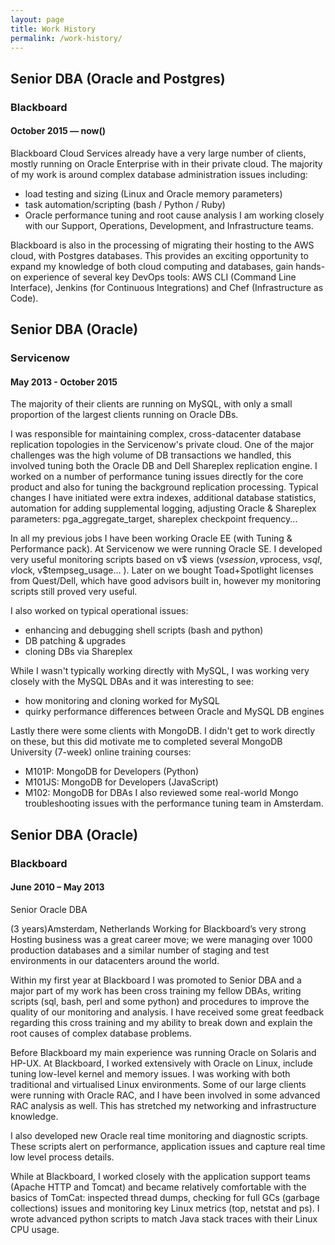 ```yaml
---
layout: page
title: Work History
permalink: /work-history/
---
```


## Senior DBA (Oracle and Postgres)

### Blackboard

#### October 2015 — now()

Blackboard Cloud Services already have a very large number of clients, mostly running on Oracle Enterprise with in their private cloud. The majority of my work is around complex database administration issues including:
* load testing and sizing (Linux and Oracle memory parameters)
* task automation/scripting (bash / Python / Ruby)
* Oracle performance tuning and root cause analysis
I am working closely with our Support, Operations, Development, and Infrastructure teams.

Blackboard is also in the processing of migrating their hosting to the AWS cloud, with Postgres databases. This provides an exciting opportunity to expand my knowledge of both cloud computing and databases, gain hands-on experience of several key DevOps tools: AWS CLI (Command Line Interface), Jenkins (for Continuous Integrations) and Chef (Infrastructure as Code).

## Senior DBA (Oracle)

### Servicenow

#### May 2013 - October 2015 

The majority of their clients are running on MySQL, with only a small proportion of the largest clients running on Oracle DBs.

I was responsible for maintaining complex, cross-datacenter database replication topologies in the Servicenow's private cloud. One of the major challenges was the high volume of DB transactions we handled, this involved tuning both the Oracle DB and Dell Shareplex replication engine. I worked on a number of performance tuning issues directly for the core product and also for tuning the background replication processing. Typical changes I have initiated were extra indexes, additional database statistics, automation for adding supplemental logging, adjusting Oracle & Shareplex parameters: pga_aggregate_target, shareplex checkpoint frequency...

In all my previous jobs I have been working Oracle EE (with Tuning & Performance pack). At Servicenow we were running Oracle SE. I developed very useful monitoring scripts based on v$ views (v$session, v$process, v$sql, v$lock, v$tempseg_usage… ). Later on we bought Toad+Spotlight licenses from Quest/Dell, which have good advisors built in, however my monitoring scripts still proved very useful.

I also worked on typical operational issues:
* enhancing and debugging shell scripts (bash and python)
* DB patching & upgrades 
* cloning DBs via Shareplex

While I wasn't typically working directly with MySQL, I was working very closely with the MySQL DBAs and it was interesting to see:
* how monitoring and cloning worked for MySQL
* quirky performance differences between Oracle and MySQL DB engines 

Lastly there were some clients with MongoDB. I didn't get to work directly on these, but this did motivate me to completed several MongoDB University (7-week) online training courses:
* M101P: MongoDB for Developers (Python)
* M101JS: MongoDB for Developers (JavaScript)
* M102: MongoDB for DBAs
I also reviewed some real-world Mongo troubleshooting issues with the performance tuning team in Amsterdam.


## Senior DBA (Oracle)

### Blackboard

#### June 2010 – May 2013 

Senior Oracle DBA

(3 years)Amsterdam, Netherlands
Working for Blackboard’s very strong Hosting business was a great career move; we were managing over 1000 production databases and a similar number of staging and test environments in our datacenters around the world. 

Within my first year at Blackboard I was promoted to Senior DBA and a major part of my work has been cross training my fellow DBAs, writing scripts (sql, bash, perl and some python) and procedures to improve the quality of our monitoring and analysis. I have received some great feedback regarding this cross training and my ability to break down and explain the root causes of complex database problems.

Before Blackboard my main experience was running Oracle on Solaris and HP-UX. At Blackboard, I worked extensively with Oracle on Linux, include tuning low-level kernel and memory issues. I was working with both traditional and virtualised Linux environments. Some of our large clients were running with Oracle RAC, and I have been involved in some advanced RAC analysis as well. This has stretched my networking and infrastructure knowledge.

I also developed new Oracle real time monitoring and diagnostic scripts. These scripts alert on performance, application issues and capture real time low level process details.

While at Blackboard, I worked closely with the application support teams (Apache HTTP and Tomcat) and became relatively comfortable with the basics of TomCat: inspected thread dumps, checking for full GCs (garbage collections) issues and monitoring key Linux metrics (top, netstat and ps). I wrote advanced python scripts to match Java stack traces with their Linux CPU usage.